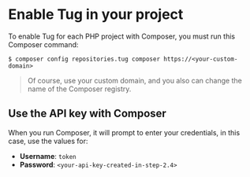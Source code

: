 Enable Tug in your project
==========================

To enable Tug for each PHP project with Composer, you must run this Composer command:

```
$ composer config repositories.tug composer https://<your-custom-domain>
```

> Of course, use your custom domain, and you also can change the name of the Composer registry.

## Use the API key with Composer

When you run Composer, it will prompt to enter your credentials, in this case, use the values for:

- **Username**: `token`
- **Password**: `<your-api-key-created-in-step-2.4>`
